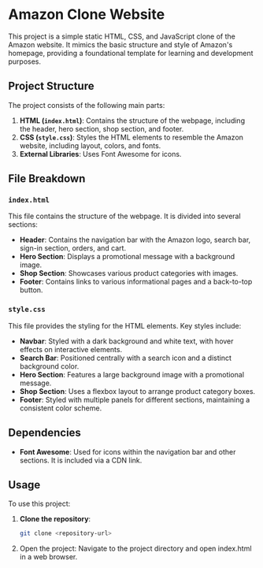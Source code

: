 # Amazon Clone Website

This project is a simple static HTML, CSS, and JavaScript clone of the Amazon website. It mimics the basic structure and style of Amazon's homepage, providing a foundational template for learning and development purposes.

## Project Structure

The project consists of the following main parts:

1. **HTML (`index.html`)**: Contains the structure of the webpage, including the header, hero section, shop section, and footer.
2. **CSS (`style.css`)**: Styles the HTML elements to resemble the Amazon website, including layout, colors, and fonts.
3. **External Libraries**: Uses Font Awesome for icons.

## File Breakdown

### `index.html`

This file contains the structure of the webpage. It is divided into several sections:

- **Header**: Contains the navigation bar with the Amazon logo, search bar, sign-in section, orders, and cart.
- **Hero Section**: Displays a promotional message with a background image.
- **Shop Section**: Showcases various product categories with images.
- **Footer**: Contains links to various informational pages and a back-to-top button.

### `style.css`

This file provides the styling for the HTML elements. Key styles include:

- **Navbar**: Styled with a dark background and white text, with hover effects on interactive elements.
- **Search Bar**: Positioned centrally with a search icon and a distinct background color.
- **Hero Section**: Features a large background image with a promotional message.
- **Shop Section**: Uses a flexbox layout to arrange product category boxes.
- **Footer**: Styled with multiple panels for different sections, maintaining a consistent color scheme.

## Dependencies

- **Font Awesome**: Used for icons within the navigation bar and other sections. It is included via a CDN link.

## Usage

To use this project:

1. **Clone the repository**:
   ```bash
   git clone <repository-url>

2. Open the project:
Navigate to the project directory and open index.html in a web browser.
